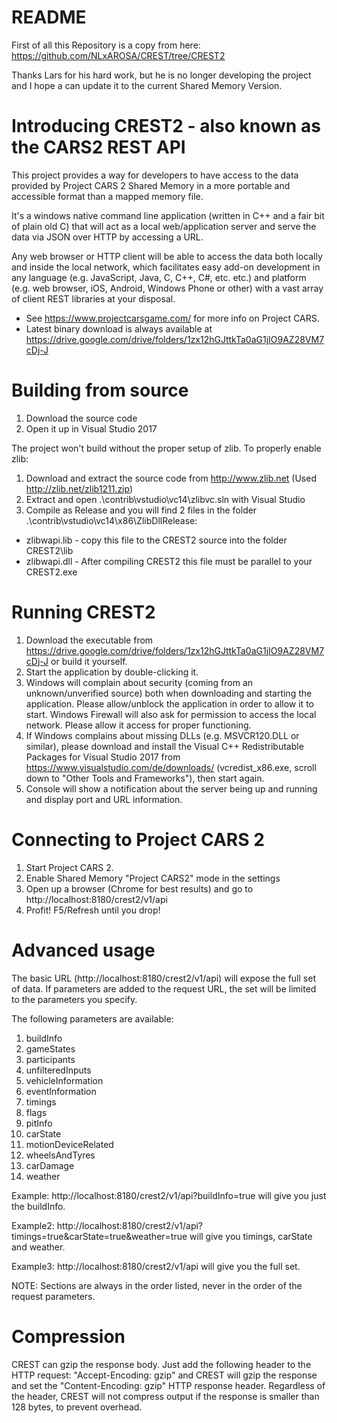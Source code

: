 # README #

First of all this Repository is a copy from here: https://github.com/NLxAROSA/CREST/tree/CREST2

Thanks Lars for his hard work, but he is no longer developing the project and I hope a can update it to the current Shared Memory Version.

# Introducing CREST2 - also known as the CARS2 REST API #

This project provides a way for developers to have access to the data provided by Project CARS 2 Shared Memory in a more portable and accessible format than a mapped memory file.

It's a windows native command line application (written in C++ and a fair bit of plain old C) that will act as a local web/application server and serve the data via JSON over HTTP by accessing a URL.

Any web browser or HTTP client will be able to access the data both locally and inside the local network, which facilitates easy add-on development in any language (e.g. JavaScript, Java, C, C++, C#, etc. etc.) and platform (e.g. web browser, iOS, Android, Windows Phone or other) with a vast array of client REST libraries at your disposal.

* See https://www.projectcarsgame.com/ for more info on Project CARS.
* Latest binary download is always available at https://drive.google.com/drive/folders/1zx12hGJttkTa0aG1jIO9AZ28VM7cDj-J

# Building from source

1. Download the source code
2. Open it up in Visual Studio 2017

The project won't build without the proper setup of zlib. To properly enable zlib:
1. Download and extract the source code from http://www.zlib.net (Used http://zlib.net/zlib1211.zip)
2. Extract and open .\contrib\vstudio\vc14\zlibvc.sln with Visual Studio
3. Compile as Release and you will find 2 files in the folder .\contrib\vstudio\vc14\x86\ZlibDllRelease:
- zlibwapi.lib - copy this file to the CREST2 source into the folder CREST2\lib
- zlibwapi.dll - After compiling CREST2 this file must be parallel to your CREST2.exe

# Running CREST2

1. Download the executable from https://drive.google.com/drive/folders/1zx12hGJttkTa0aG1jIO9AZ28VM7cDj-J or build it yourself.
2. Start the application by double-clicking it.
3. Windows will complain about security (coming from an unknown/unverified source) both when downloading and starting the application. Please allow/unblock the application in order to allow it to start. Windows Firewall will also ask for permission to access the local network. Please allow it access for proper functioning.
4. If Windows complains about missing DLLs (e.g. MSVCR120.DLL or similar), please download and install the Visual C++ Redistributable Packages for Visual Studio 2017 from https://www.visualstudio.com/de/downloads/ (vcredist_x86.exe, scroll down to "Other Tools and Frameworks"), then start again.
5. Console will show a notification about the server being up and running and display port and URL information.

# Connecting to Project CARS 2

1. Start Project CARS 2.
2. Enable Shared Memory "Project CARS2" mode in the settings
3. Open up a browser (Chrome for best results) and go to http://localhost:8180/crest2/v1/api
4. Profit! F5/Refresh until you drop!


# Advanced usage

The basic URL (http://localhost:8180/crest2/v1/api) will expose the full set of data. If parameters are added to the request URL, the set will be limited to the parameters you specify.

The following parameters are available:

1. buildInfo
2. gameStates
3. participants
4. unfilteredInputs
5. vehicleInformation
6. eventInformation
7. timings
8. flags
9. pitInfo
10. carState
11. motionDeviceRelated
12. wheelsAndTyres
13. carDamage
14. weather

Example:  http://localhost:8180/crest2/v1/api?buildInfo=true will give you just the buildInfo.

Example2: http://localhost:8180/crest2/v1/api?timings=true&carState=true&weather=true will give you timings, carState and weather.

Example3: http://localhost:8180/crest2/v1/api will give you the full set.

NOTE: Sections are always in the order listed, never in the order of the request parameters.

# Compression

CREST can gzip the response body. Just add the following header to the HTTP request: "Accept-Encoding: gzip" and CREST will gzip the response and set the "Content-Encoding: gzip" HTTP response header. Regardless of the header, CREST will not compress output if the response is smaller than 128 bytes, to prevent overhead.

